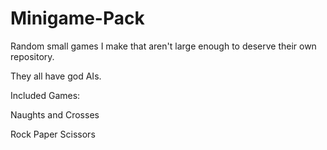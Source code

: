 # Minigame-Pack
Random small games I make that aren't large enough to deserve their own repository.

They all have god AIs.


Included Games:

Naughts and Crosses

Rock Paper Scissors
